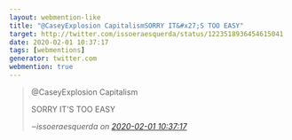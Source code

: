 ```yaml
---
layout: webmention-like
title: "@CaseyExplosion CapitalismSORRY IT&#x27;S TOO EASY"
target: http://twitter.com/issoeraesquerda/status/1223518936454615041
date: 2020-02-01 10:37:17
tags: [webmentions]
generator: twitter.com
webmention: true
---
```


<blockquote class="external-citation">
  <p>
    @CaseyExplosion Capitalism

SORRY IT&#x27;S TOO EASY

  </p>
  <cite>‒<span class="p-author p-name">issoeraesquerda</span>
    on
    <a href="http://twitter.com/issoeraesquerda/status/1223518936454615041" rel="external nofollow" target="_blank">2020-02-01 10:37:17</a>
  </cite>
</blockquote>
